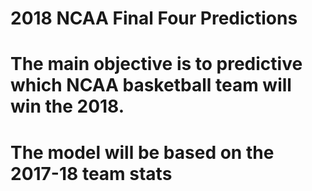 # 2018 NCAA Final Four Predictions
# The main objective is to predictive which NCAA basketball team will win the 2018.
# The model will be based on the 2017-18 team stats
